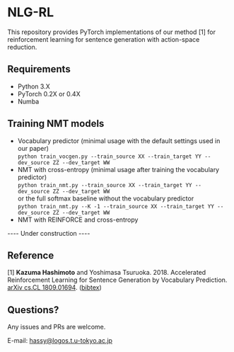 # NLG-RL
This repository provides PyTorch implementations of our method [1] for reinforcement learning for sentence generation with action-space reduction.

## Requirements
* Python 3.X
* PyTorch 0.2X or 0.4X
* Numba

## Training NMT models
* Vocabulary predictor (minimal usage with the default settings used in our paper)<br>
`python train_vocgen.py --train_source XX --train_target YY --dev_source ZZ --dev_target WW`
* NMT with cross-entropy (minimal usage after training the vocabulary predictor)<br>
`python train_nmt.py --train_source XX --train_target YY --dev_source ZZ --dev_target WW`<br>
or the full softmax baseline without the vocabulary predictor<br>
`python train_nmt.py --K -1 --train_source XX --train_target YY --dev_source ZZ --dev_target WW`
* NMT with REINFORCE and cross-entropy<br>

---- Under construction ----

## Reference
[1] <b>Kazuma Hashimoto</b> and Yoshimasa Tsuruoka. 2018. Accelerated Reinforcement Learning for Sentence Generation by Vocabulary Prediction. <a href="https://arxiv.org/abs/1809.01694">arXiv cs.CL 1809.01694<a/>. (<a href="http://www.logos.t.u-tokyo.ac.jp/~hassy/publications/arxiv2018fastrl/bibtex.bib">bibtex</a>)

## Questions?
Any issues and PRs are welcome.

E-mail: hassy@logos.t.u-tokyo.ac.jp
